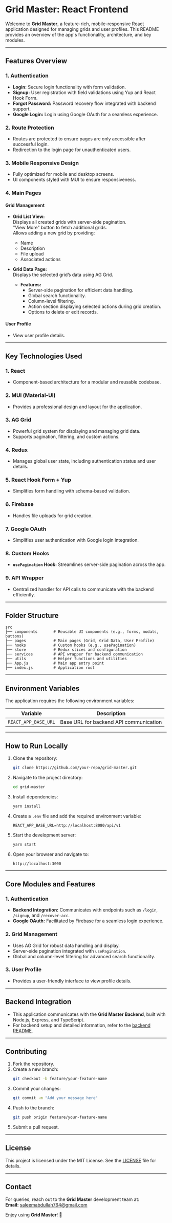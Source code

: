 # Grid Master: React Frontend

Welcome to **Grid Master**, a feature-rich, mobile-responsive React application designed for managing grids and user profiles. This README provides an overview of the app's functionality, architecture, and key modules.

---

## Features Overview

### 1. **Authentication**  
- **Login:** Secure login functionality with form validation.  
- **Signup:** User registration with field validations using Yup and React Hook Form.  
- **Forgot Password:** Password recovery flow integrated with backend support.  
- **Google Login:** Login using Google OAuth for a seamless experience.  

### 2. **Route Protection**  
- Routes are protected to ensure pages are only accessible after successful login.  
- Redirection to the login page for unauthenticated users.  

### 3. **Mobile Responsive Design**  
- Fully optimized for mobile and desktop screens.  
- UI components styled with MUI to ensure responsiveness.  

### 4. **Main Pages**
#### **Grid Management**
- **Grid List View:**  
  Displays all created grids with server-side pagination.  
  "View More" button to fetch additional grids.  
  Allows adding a new grid by providing:
  - Name
  - Description
  - File upload
  - Associated actions  

- **Grid Data Page:**  
  Displays the selected grid’s data using AG Grid.  
  - **Features:**  
    - Server-side pagination for efficient data handling.  
    - Global search functionality.  
    - Column-level filtering.  
    - Action section displaying selected actions during grid creation.  
    - Options to delete or edit records.  

#### **User Profile**  
- View user profile details.  

---

## Key Technologies Used

### 1. **React**  
- Component-based architecture for a modular and reusable codebase.  

### 2. **MUI (Material-UI)**  
- Provides a professional design and layout for the application.  

### 3. **AG Grid**  
- Powerful grid system for displaying and managing grid data.  
- Supports pagination, filtering, and custom actions.  

### 4. **Redux**  
- Manages global user state, including authentication status and user details.  

### 5. **React Hook Form + Yup**  
- Simplifies form handling with schema-based validation.  

### 6. **Firebase**  
- Handles file uploads for grid creation.  

### 7. **Google OAuth**  
- Simplifies user authentication with Google login integration.  

### 8. **Custom Hooks**  
- **`usePagination` Hook:** Streamlines server-side pagination across the app.  

### 9. **API Wrapper**  
- Centralized handler for API calls to communicate with the backend efficiently.  

---

## Folder Structure

```plaintext
src
├── components       # Reusable UI components (e.g., forms, modals, buttons)
├── pages            # Main pages (Grid, Grid Data, User Profile)
├── hooks            # Custom hooks (e.g., usePagination)
├── store            # Redux slices and configuration
├── services         # API wrapper for backend communication
├── utils            # Helper functions and utilities
├── App.js           # Main app entry point
├── index.js         # Application root
```

---

## Environment Variables

The application requires the following environment variables:  

| Variable              | Description                             |
|-----------------------|-----------------------------------------|
| `REACT_APP_BASE_URL`  | Base URL for backend API communication |

---

## How to Run Locally

1. Clone the repository:
   ```bash
   git clone https://github.com/your-repo/grid-master.git
   ```

2. Navigate to the project directory:
   ```bash
   cd grid-master
   ```

3. Install dependencies:
   ```bash
   yarn install
   ```

4. Create a `.env` file and add the required environment variable:
   ```plaintext
   REACT_APP_BASE_URL=http://localhost:8080/api/v1
   ```

5. Start the development server:
   ```bash
   yarn start
   ```

6. Open your browser and navigate to:
   ```
   http://localhost:3000
   ```

---

## Core Modules and Features

### 1. **Authentication**
- **Backend Integration:** Communicates with endpoints such as `/login`, `/signup`, and `/recover-acc`.  
- **Google OAuth:** Facilitated by Firebase for a seamless login experience.  

### 2. **Grid Management**
- Uses AG Grid for robust data handling and display.  
- Server-side pagination integrated with `usePagination`.  
- Global and column-level filtering for advanced search functionality.  

### 3. **User Profile**
- Provides a user-friendly interface to view profile details.  

---

## Backend Integration

- This application communicates with the **Grid Master Backend**, built with Node.js, Express, and TypeScript.  
- For backend setup and detailed information, refer to the [backend README](https://github.com/ABDULLAH-SALEEM/grid-master-backend).  

---

## Contributing

1. Fork the repository.  
2. Create a new branch:  
   ```bash
   git checkout -b feature/your-feature-name
   ```  
3. Commit your changes:  
   ```bash
   git commit -m "Add your message here"
   ```  
4. Push to the branch:  
   ```bash
   git push origin feature/your-feature-name
   ```  
5. Submit a pull request.  

---

## License

This project is licensed under the MIT License. See the [LICENSE](./LICENSE) file for details.  

---

## Contact

For queries, reach out to the **Grid Master** development team at:  
**Email:** saleemabdullah764@gmail.com  

Enjoy using **Grid Master**! 🚀
